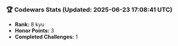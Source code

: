 ### 🏆 Codewars Stats (Updated: 2025-06-23 17:08:41 UTC)

- **Rank:** 8 kyu
- **Honor Points:** 3
- **Completed Challenges:** 1
